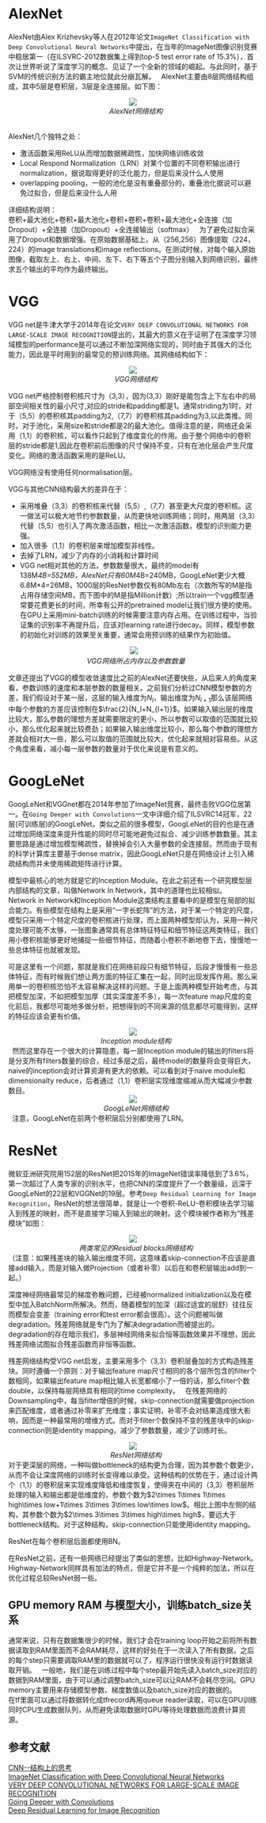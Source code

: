 
# AlexNet
AlexNet由Alex Krizhevsky等人在2012年论文`ImageNet Classification with Deep Convolutional Neural Networks`中提出，在当年的ImageNet图像识别竞赛中稳居第一（在ILSVRC-2012数据集上得到top-5 test error rate of 15.3%），首次让世界听说了深度学习的概念、见证了一个全新的领域的崛起。与此同时，基于SVM的传统识别方法的霸主地位就此分崩瓦解。  
AlexNet主要由8层网络结构组成，其中5层是卷积层，3层是全连接层。如下图：
<div align="center">
    <img src="https://github.com/yzwxx/Special-Column/blob/master/images/AlexNet.png"/>  
    <br>  
    <em align="center">AlexNet网络结构</em>
</div>  

AlexNet几个独特之处：  
- 激活函数采用ReLU从而增加数据稀疏性，加快网络训练收敛  
- Local Respond Normalization（LRN）对某个位置的不同卷积输出进行normalization，据说取得更好的泛化能力，但是后来没什么人使用  
- overlapping pooling，一般的池化是没有重叠部分的，重叠池化据说可以避免过拟合，但是后来没什么人用  


详细结构说明：  
卷积+最大池化+卷积+最大池化+卷积+卷积+卷积+最大池化+全连接（加Dropout）+全连接（加Dropout）+全连接输出（softmax）  
为了避免过拟合采用了Dropout和数据增强。在原始数据基础上，从（256,256）图像提取（224，224）的image translations和image reflections。在测试时候，对每个输入原始图像，截取左上、右上、中间、左下、右下等五个子图分别输入到网络识别，最终求五个输出的平均作为最终输出。

# VGG
VGG net是牛津大学于2014年在论文`VERY DEEP CONVOLUTIONAL NETWORKS FOR LARGE-SCALE IMAGE RECOGNITION`提出的，其最大的意义在于证明了在深度学习领域模型的performance是可以通过不断加深网络实现的，同时由于其强大的泛化能力，因此是平时用到的最常见的预训练网络。其网络结构如下：  
<div align="center">
    <img src="https://github.com/yzwxx/Special-Column/blob/master/images/VGG.png"/>  
    <br>  
    <em align="center">VGG网络结构</em>
</div>  

VGG net严格控制卷积核尺寸为（3,3），因为(3,3）刚好是能包含上下左右中的局部空间相关性的最小尺寸,对应的stride和padding都是1。通常striding为1时，对于（5,5）的卷积核其padding为2,（7,7）的卷积核其padding为3,以此类推。同时，对于池化，采用size和stride都是2的最大池化。值得注意的是，网络还会采用（1,1）的卷积核，可以看作只起到了维度变化的作用。由于整个网络中的卷积层的stride都是1,因此在卷积前后图像的尺寸保持不变，只有在池化层会产生尺度变化。网络的激活函数采用的是ReLU。  

VGG网络没有使用任何normalisation层。   

VGG与其他CNN结构最大的差异在于：  
- 采用堆叠（3,3）的卷积核来代替（5,5）,（7,7）甚至更大尺度的卷积核。这一做法可以极大地节约参数数量，从而更快地训练网络；同时，用两层（3,3）代替（5,5）也引入了两次激活函数，相比一次激活函数，模型的识别能力更强。  
- 加入很多（1,1）的卷积层来增加模型非线性。  
- 去掉了LRN，减少了内存的小消耗和计算时间  
- VGG net相对其他的方法，参数数量很大，最终的model有138M*4B=552MB，AlexNet只有60M*4B=240MB，GoogLeNet更少大概6.8M*4=26MB，1000层的ResNet参数仅有80Mb左右（次数所写的M是指占用存储空间MB，而下图中的M是指Million计数）;所以train一个vgg模型通常要花费更长的时间，所幸有公开的pretrained model让我们很方便的使用。在GPU上采用mini-batch训练的时候需要注意内存占用。在训练过程中，当验证集的识别率不再提升后，应该对learning rate进行decay。同样，模型参数的初始化对训练的效果至关重要，通常会用预训练的结果作为初始值。  

<div align="center">
    <img src="https://github.com/yzwxx/Special-Column/blob/master/images/vgg_figures.png"/>  
    <br>  
    <em align="center">VGG网络所占内存以及参数数量</em>
</div>  

文章还提出了VGG的模型收敛速度比之前的AlexNet还要快些，从后来人的角度来看，参数训练的速度和本层参数的数量相关。之前我们分析过CNN模型参数的方差，我们假设对于某一层，这层的输入维度为$N_l$，输出维度为$N_{l+1}$那么该层网络中每个参数的方差应该控制在$\frac{2}{N_l+N_{l+1}}$。如果输入输出层的维度比较大，那么参数的理想方差就需要限定的更小，所以参数可以取值的范围就比较小，那么优化起来就比较费劲；如果输入输出维度比较小，那么每个参数的理想方差就会相对大一些，那么可以取值的范围就比较大，优化起来就相对容易些。从这个角度来看，减小每一层参数的数量对于优化来说是有意义的。

# GoogLeNet
GoogLeNet和VGGnet都在2014年参加了ImageNet竞赛，最终击败VGG位居第一。在`Going Deeper with Convolutions`一文中详细介绍了ILSVRC14冠军，22层(可训练层)的GoogLeNet。类似之前的很多模型，GoogLeNet的目的也是在通过增加网络深度来提升性能的同时尽可能地避免过拟合、减少训练参数数量。其主要思路是通过增加模型稀疏性，替换掉会引入大量参数的全连接层。然而由于现有的科学计算库主要基于dense matrix，因此GoogLeNet只是在网络设计上引入稀疏结构而并未使用稀疏矩阵进行计算。  

模型中最核心的地方就是它的Inception Module。在此之前还有一个研究模型层内部结构的文章，叫做Network In Network，其中的道理也比较相似。  
Network in Network和Inception Module这类结构主要看中的是模型在局部的拟合能力。有些模型在结构上是采用“一字长蛇阵”的方法，对于某一个特定的尺度，模型只采用一个特定尺度的卷积核进行处理，而上面两种模型却认为，采用一种尺度处理可能不太够，一张图象通常具有总体特征特征和细节特征这两类特征，我们用小卷积核能够更好地捕捉一些细节特征，而随着小卷积不断地卷下去，慢慢地一些总体特征也就被发现。  

可是这里有一个问题，那就是我们在网络前段只有细节特征，后段才慢慢有一些总体特征，而有时候我们想让两方面的特征汇集在一起，同时出现发挥作用。那么采用单一的卷积核恐怕不太容易解决这样的问题。于是上面两种模型开始考虑，与其把模型加深，不如把模型加厚（其实深度差不多），每一次feature map尺度的变化前后，我都尽可能地多做分析，把想得到的不同来源的信息都尽可能得到，这样的特征应该会更有价值。  
<div align="center">
    <img src="https://github.com/yzwxx/Special-Column/blob/master/images/Inception.png"/>  
    <br>  
    <em align="center">Inception module结构</em>
</div>   
 然而这里存在一个很大的计算隐患，每一层Inception module的输出的filters将是分支所有filters数量的综合，经过多层之后，最终model的数量将会变得巨大，naive的inception会对计算资源有更大的依赖。可以看到对于naive module和dimensionalty reduce，后者通过（1,1）卷积层实现维度缩减从而大幅减少参数数目。  
 <div align="center">
    <img src="https://github.com/yzwxx/Special-Column/blob/master/images/GoogLeNet.png"/>  
    <br>  
    <em align="center">GoogLeNet网络结构</em>
</div>   
注意，GoogLeNet在前两个卷积层后分别都使用了LRN。  


# ResNet
微软亚洲研究院用152层的ResNet把2015年的ImageNet错误率降低到了3.6%，第一次超过了人类专家的识别水平，也把CNN的深度提升了一个数量级，远深于GoogLeNet的22层和VGGNet的19层。参考`Deep Residual Learning for Image Recognition`，ResNet的想法很简单，就是让一个卷积-ReLU-卷积模块去学习输入到残差的映射，而不是直接学习输入到输出的映射。这个模块被作者称为“残差模块”如图：  
<div align="center">
    <img src="https://github.com/yzwxx/Special-Column/blob/master/images/Residual_blocks.png"/>  
    <br>  
    <em align="center">两类常见的Residual blocks网络结构</em>
</div>  
（注意：如果残差块的输入输出维度不同，这意味着skip-connection不应该是直接add输入，而是对输入做Projection（或者补零）以后在和卷积层输出add到一起。）  

深度神经网络最常见的梯度弥散问题，已经被normalized initialization以及在模型中加入BatchNorm所解决。然而，随着模型的加深（超过适宜的层舒）往往反而模型会变差（training error和test error都会很高）。这个问题被叫做degradation。残差网络就是专门为了解决degradation而被提出的。degradation的存在暗示我们，多层神经网络来拟合恒等函数效果并不理想，因此残差网络试图拟合残差函数而非恒等函数。  

残差网络结构受VGG net启发，主要采用多个（3,3）卷积层叠加的方式构造残差块。同时遵循一个原则：对于输出feature map尺寸相同的各个层所包含的filter个数相同，如果输出feature map相比输入长宽都缩小了一倍的话，那么filter个数double，以保持每层网络具有相同的time complexity。  
在残差网络的Downsampling中，每当filter增倍的时候，skip-connection就需要做projection来匹配维度，或者通过补零来扩充维度；事实证明，补零不会对结果造成很大影响，因而是一种最常用的增维方式。而对于filter个数保持不变的残差块中的skip-connection则是identity mapping，减少了参数数量，减少了训练时长。  

<div align="center">
    <img src="https://github.com/yzwxx/Special-Column/blob/master/images/ResNet.png"/>  
    <br>  
    <em align="center">ResNet网络结构</em>
</div>
对于更深层的网络，一种叫做bottleneck的结构更为合理，因为其参数个数更少，从而不会让深度网络的训练时长变得难以承受。这种结构的优势在于，通过设计两个（1,1）的卷积层来实现维度降低和维度恢复，使得夹在中间的（3,3）卷积层所处理的输入和输出都是低维度的，参数个数为$2\times 1\times 1\times high\times low+1\times 3\times 3\times low\times low$。相比上图中左侧的结构，其参数个数为$2\times 3\times 3\times high\times high$，要远大于bottleneck结构。对于这种结构，skip-connection只能使用identity mapping。

ResNet在每个卷积层后面都使用BN。 

在ResNet之前，还有一些网络已经提出了类似的思想，比如Highway-Network。Highway-Network同样具有加法的特点，但是它并不是一个纯粹的加法，所以在优化过程总较ResNet弱一些。

## GPU memory RAM 与模型大小，训练batch_size关系  
通常来说，只有在数据集很少的时候，我们才会在training loop开始之前将所有数据读取到RAM里面而不会RAM耗尽，这样的好处在于一次读入了所有数据，之后的每个step只需要调取RAM里的数据就可以了，程序运行很快没有运行时数据读取开销。  
一般地，我们是在训练过程中每个step最开始先读入batch_size对应的数据到RAM里面，由于可以通过调整batch_size可以让RAM不会耗尽空间。GPU memory主要用来存储模型参数、梯度数值以及batch_size对应的数据的。  
在tf里面可以通过将数据转化成tfrecord再用queue reader读取，可以在GPU训练同时CPU生成数据队列，从而避免读取数据时GPU等待处理数据而浪费计算资源。  

## 参考文献
[CNN--结构上的思考](https://zhuanlan.zhihu.com/p/22214112)  
[ImageNet Classification with Deep Convolutional Neural Networks](https://papers.nips.cc/paper/4824-imagenet-classification-with-deep-convolutional-neural-networks)  
[VERY DEEP CONVOLUTIONAL NETWORKS FOR LARGE-SCALE IMAGE RECOGNITION](https://arxiv.org/abs/1409.1556)  
[Going Deeper with Convolutions](https://arxiv.org/abs/1409.4842)  
[Deep Residual Learning for Image Recognition](https://arxiv.org/abs/1512.03385)  


